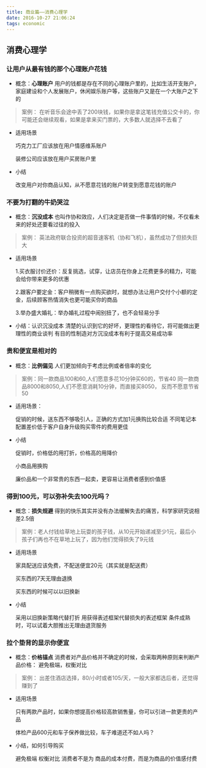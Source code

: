 ```yaml
---
title: 商业篇——消费心理学
date: 2016-10-27 21:06:24
tags: economic
---
```

## 消费心理学
### 让用户从最有钱的那个心理账户花钱
<!--more-->
- 概念：**心理账户**
用户的钱都是存在不同的心理账户里的，比如生活开支账户，家庭建设和个人发展账户，休闲娱乐账户等，这些账户又是在一个大账户之下的

>案例：
在听音乐会途中丢了200块钱，如果你是拿这笔钱充值公交卡的，你可能还会继续观看，如果是拿来买门票的，大多数人就选择不去看了

- 适用场景

	巧克力工厂应该放在用户情感维系账户

	装修公司应该放在用户买房账户里
            
- 小结

	改变用户对你商品认知，从不愿意花钱的账户转变到愿意花钱的账户


### 不要为打翻的牛奶哭泣
- 概念：**沉没成本**
也叫作协和效应，人们决定是否做一件事情的时候，不仅看未来的好处还要看过往的投入
            

> 案例：
英法政府联合投资的超音速客机（协和飞机），虽然成功了但损失巨大

- 适用场景

	1.买衣服讨价还价：反复挑选，试穿，让店员在你身上花费更多的精力，可能会给你带来更多的优惠
	
    2.跟客户要定金：客户稍微有一点购买欲时，就想办法让用户交付个小额的定金，后续顾客热情消失也更可能买你的商品
    
    3.举办盛大婚礼：举办婚礼过程中闹别扭了，也不会轻易分手

- 小结：认识沉没成本
清楚的认识到它的好坏，更理性的看待它，将可能做出更理性的商业谈判
有目的性制造对方沉没成本有利于提高交易成功率
            
### 贵和便宜是相对的
- 概念：**比例偏见**
人们更加倾向于考虑比例或者倍率的变化

>案例：同一款商品100和60,人们愿意多花10分钟买60的，节省40
  	同一款商品8000和8050,人们不愿意消耗10分钟，而直接买8050，
  	反而不愿意节省50

- 适用场景：

	促销的时候，送东西不够吸引人，正确的方式加1元换购比较合适
    不同笔记本配置差价低于客户自身升级购买零件的费用更佳

- 小结

	促销时，价格低的用打折，价格高的用降价
	
    小商品用换购
           
    廉价品和一个非常贵的东西一起卖，更容易让消费者感到价值感

### 得到100元，可以弥补失去100元吗？
- 概念：**损失规避**
 得到的快乐其实并没有办法缓解失去的痛苦，科学家研究说相差2.5倍
        
> 案例：老人付钱给草地上玩耍的孩子钱，从10元开始递减至少1元，最后小孩子们再也不在草地上玩了，因为他们觉得损失了9元钱

- 适用场景

	家具配送应该免费，不配送便宜20元（其实就是配送费）
	
    买东西的7天无理由退换
    
	买东西的时候可以以旧换新

- 小结

	采用以旧换新策略代替打折
	用获得表述框架代替损失的表述框架
	条件成熟时，可以试着大胆推出无理由退货服务

### 拉个垫背的显示你便宜
- 概念：**价格锚点**
消费者对产品价格并不确定的时候，会采取两种原则来判断产品价格： 避免极端，权衡对比

> 案例：
出差住酒店选择，80/小时或者105/天，一般大家都选后者，还觉得赚到了

- 适用场景

	只有两款产品时，如果你想提高价格较高款销售量，你可以引进一款更贵的产品
	
	体检产品600元和车子保养做比较，车子难道还不如人吗？

- 小结，如何引导购买

    避免极端
	权衡对比
	消费者不是为    商品的成本付费，而是为商品的价值感付费































       
